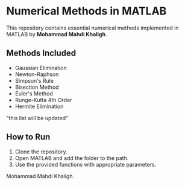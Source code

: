 # Numerical Methods in MATLAB
This repository contains essential numerical methods implemented in MATLAB by **Mohammad Mahdi Khaligh**.

## Methods Included
- Gaussian Elimination
- Newton-Raphson
- Simpson's Rule
- Bisection Method
- Euler's Method
- Runge-Kutta 4th Order
- Hermite Elimination
  
"this list will be updated"

## How to Run
1. Clone the repository.
2. Open MATLAB and add the folder to the path.
3. Use the provided functions with appropriate parameters.


Mohammad Mahdi Khaligh.

